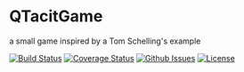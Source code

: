 # QTacitGame
a small game inspired by a Tom Schelling's example

[![Build Status](https://travis-ci.org/julienlopez/QTacitGame.png?branch=master)](https://travis-ci.org/julienlopez/QTacitGame)
[![Coverage Status](https://img.shields.io/coveralls/julienlopez/QTacitGame.svg)](https://coveralls.io/r/julienlopez/QTacitGame)
[![Github Issues](https://img.shields.io/github/issues/julienlopez/QTacitGame.svg)](http://github.com/julienlopez/QTacitGame)
[![License](https://img.shields.io/github/license/julienlopez/QTacitGame.svg)](http://github.com/julienlopez/QTacitGame)